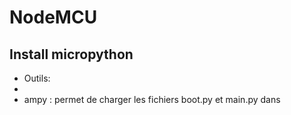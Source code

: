 # NodeMCU
## Install micropython
- Outils:
 - 
 - ampy :
 permet de charger les fichiers boot.py et main.py dans 